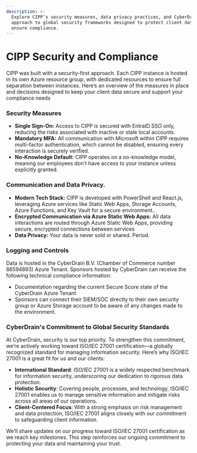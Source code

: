 ```yaml
---
description: >-
  Explore CIPP’s security measures, data privacy practices, and CyberDrain’s
  approach to global security frameworks designed to protect client data and
  ensure compliance.
---
```


# CIPP Security and Compliance

CIPP was built with a security-first approach. Each CIPP instance is hosted in its own Azure resource group, with dedicated resources to ensure full separation between instances. Here’s an overview of the measures in place and decisions designed to keep your client data secure and support your compliance needs

### Security Measures

* **Single Sign-On:** Access to CIPP is secured with EntraID SSO only, reducing the risks associated with inactive or stale local accounts.
* **Mandatory MFA:** All communication with Microsoft within CIPP requires multi-factor authentication, which cannot be disabled, ensuring every interaction is securely verified.
* **No-Knowledge Default:** CIPP operates on a no-knowledge model, meaning our employees don’t have access to your instance unless explicitly granted.

### Communication and Data Privacy.

* **Modern Tech Stack:** CIPP is developed with PowerShell and React.js, leveraging Azure services like Static Web Apps, Storage Accounts, Azure Functions, and Key Vault for a secure environment..
* **Encrypted Communication via Azure Static Web Apps:** All data interactions are routed through Azure Static Web Apps, providing secure, encrypted connections between services
* **Data Privacy:** Your data is never sold or shared. Period.

### Logging and Controls

Data is hosted in the CyberDrain B.V. (Chamber of Commerce number 86594893) Azure Tenant. Sponsors hosted by CyberDrain can receive the following technical compliance information:

* Documentation regarding the current Secure Score state of the CyberDrain Azure Tenant
* Sponsors can connect their SIEM/SOC directly to their own security group or Azure Storage account to be aware of any changes made to the environment.

### **CyberDrain's Commitment to** Global Security Standards

At CyberDrain, security is our top priority. To strengthen this commitment, we’re actively working toward ISO/IEC 27001 certification—a globally recognized standard for managing information security. Here’s why ISO/IEC 27001 is a great fit for us and our clients:

* **International Standard**: ISO/IEC 27001 is a widely respected benchmark for information security, underscoring our dedication to rigorous data protection.
* **Holistic Security**: Covering people, processes, and technology, ISO/IEC 27001 enables us to manage sensitive information and mitigate risks across all areas of our operations.
* **Client-Centered Focus**: With a strong emphasis on risk management and data protection, ISO/IEC 27001 aligns closely with our commitment to safeguarding client information.

We’ll share updates on our progress toward ISO/IEC 27001 certification as we reach key milestones. This step reinforces our ongoing commitment to protecting your data and maintaining your trust.
